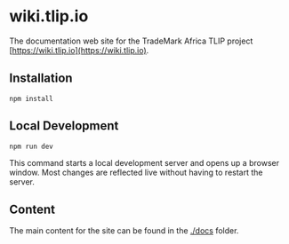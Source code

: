 # wiki.tlip.io

The documentation web site for the TradeMark Africa TLIP project [https://wiki.tlip.io](https://wiki.tlip.io).

## Installation

```console
npm install
```

## Local Development

```console
npm run dev
```

This command starts a local development server and opens up a browser window. Most changes are reflected live without having to restart the server.

## Content

The main content for the site can be found in the [./docs](./docs) folder.
